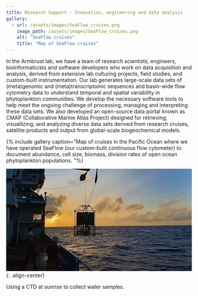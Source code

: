 ```yaml
---
title: Research Support - Innovation, engineering and data analysis
gallery:
  - url: /assets/images/SeaFlow_cruises.png
    image_path: /assets/images/SeaFlow_cruises.png
    alt: "SeaFlow cruises"
    title: "Map of SeaFlow cruises"
---
```

In the Armbrust lab, we have a team of research scientists, engineers, bioinformaticists and software developers who work on data acquisition and analysis, derived from extensive lab culturing projects, field studies, and custom-built instrumentation. Our lab generates large-scale data sets of (meta)genomic and (meta)transcriptomic sequences and basin-wide flow cytometry data to understand temporal and spatial variability in phytoplankton communities.  We develop the necessary software tools to help meet the ongoing challenge of processing, managing and interpreting these data sets.  We also developed an open-source data portal known as CMAP (Collaborative Marine Atlas Project) designed for retrieving, visualilzing, and analyzing diverse data sets derived from research cruises, satellite products and output from global-scale biogeochemical models.

{% include gallery caption="Map of cruises in the Pacific Ocean where we have operated SeaFlow (our custom-bulit continuous flow cytometer) to document abundance, cell size, biomass, division rates of open ocean phytoplankton populations. "%}

![Interactions](/assets/images/CTD_at_sunrise.JPG){: .align-center}
<figcaption>Using a CTD at sunrise to collect water samples.</figcaption>
